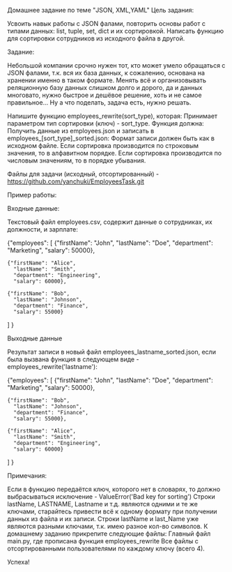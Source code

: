 Домашнее задание по теме "JSON, XML,YAML"
Цель задания:


Усвоить навык работы с JSON фалами, повторить основы работ с типами данных: list, tuple, set, dict и их сортировкой.
Написать функцию для сортировки сотрудников из исходного файла в другой.

Задание:


Небольшой компании срочно нужен тот, кто может умело обращаться с JSON фалами, т.к. вся их база данных, к сожалению, основана на хранении именно в таком формате.
Менять всё и организовывать реляционную базу данных слишком долго и дорого, да и данных многовато, нужно быстрое и дешёвое решение, хоть и не самое правильное... Ну а что поделать, задача есть, нужно решать.

Напишите функцию employees_rewrite(sort_type), которая:
Принимает параметром тип сортировки (ключ) - sort_type.
Функция должна:
Получить данные из employees.json и записать в employees_[sort_type]_sorted.json:
Формат записи должен быть как в исходном файле.
Если сортировка производится по строковым значения, то в алфавитном порядке.
Если сортировка производится по числовым значениям, то в порядке убывания.

Файлы для задачи (исходный, отсортированный) - https://github.com/yanchuki/EmployeesTask.git


Пример работы:

Входные данные:

Текстовый файл employees.csv, содержит данные о сотрудниках, их должности, и зарплате:

{"employees":
  [
    {"firstName": "John",
    "lastName": "Doe",
    "department": "Marketing",
    "salary": 50000},

    {"firstName": "Alice",
      "lastName": "Smith",
      "department": "Engineering",
      "salary": 60000},

    {"firstName": "Bob",
      "lastName": "Johnson",
      "department": "Finance",
      "salary": 55000}
  ]
}

Выходные данные

Результат записи в новый файл employees_lastname_sorted.json, если была вызвана функция в следующем виде - employees_rewrite('lastname'):

{"employees":
  [
    {"firstName": "John",
    "lastName": "Doe",
    "department": "Marketing",
    "salary": 50000},

    {"firstName": "Bob",
      "lastName": "Johnson",
      "department": "Finance",
      "salary": 55000},

    {"firstName": "Alice",
      "lastName": "Smith",
      "department": "Engineering",
      "salary": 60000}
  ]
}

Примечания:

Если в функцию передаётся ключ, которого нет в словарях, то должно выбрасываться исключение - ValueError('Bad key for sorting')
Строки lastName, LASTNAME, Lastname и т.д. являются одними и те же ключами, старайтесь привести всё к одному формату при получении данных из файла и их записи.
Строки lastName и last_Name уже являются разными ключами, т.к. имею разное кол-во символов.
К домашнему заданию прикрепите следующие файлы:
Главный файл main.py, где прописана функция employees_rewrite
Все файлы с отсортированными пользователями по каждому ключу (всего 4).

Успеха!